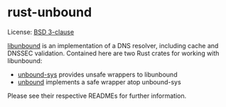 # rust-unbound

License: [BSD 3-clause](LICENSE)

[libunbound](https://unbound.nlnetlabs.nl) is an implementation of a DNS
resolver, including cache and DNSSEC validation. Contained here are two Rust
crates for working with libunbound:

* [unbound-sys](unbound-sys) provides unsafe wrappers to libunbound
* [unbound](unbound) implements a safe wrapper atop unbound-sys

Please see their respective READMEs for further information.
